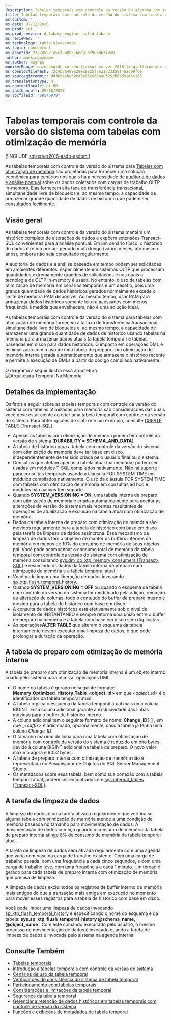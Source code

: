 ```yaml
---
description: Tabelas temporais com controle da versão do sistema com tabelas com otimização de memória
title: Tabelas temporais com controle da versão do sistema com tabelas com otimização de memória | Microsoft Docs
ms.custom: ''
ms.date: 07/12/2016
ms.prod: sql
ms.prod_service: database-engine, sql-database
ms.reviewer: ''
ms.technology: table-view-index
ms.topic: conceptual
ms.assetid: 23274522-e5cf-4095-bed8-bf986d6342e0
author: markingmyname
ms.author: maghan
monikerRange: =azuresqldb-current||>=sql-server-2016||=sqlallproducts-allversions||>=sql-server-linux-2017||=azuresqldb-mi-current
ms.openlocfilehash: 72c4b76489628e29825a7a212232a8f4aad99fde
ms.sourcegitcommit: dd36d1cbe32cd5a65c6638e8f252b0bd8145e165
ms.translationtype: HT
ms.contentlocale: pt-BR
ms.lasthandoff: 09/08/2020
ms.locfileid: "89546979"
---
```

# <a name="system-versioned-temporal-tables-with-memory-optimized-tables"></a>Tabelas temporais com controle da versão do sistema com tabelas com otimização de memória


[!INCLUDE [sqlserver2016-asdb-asdbmi](../../includes/applies-to-version/sqlserver2016-asdb-asdbmi.md)]


As tabelas temporais com controle da versão do sistema para [Tabelas com otimização de memória](../../relational-databases/in-memory-oltp/memory-optimized-tables.md) são projetadas para fornecer uma solução econômica para cenários nos quais há a necessidade de [auditoria de dados e análise pontual](https://msdn.microsoft.com/library/mt631669.aspx) sobre os dados coletados com cargas de trabalho OLTP in-memory. Elas fornecem alta taxa de transferência transacional, simultaneidade livre de bloqueios e, ao mesmo tempo, a capacidade de armazenar grande quantidade de dados de histórico que podem ser consultados facilmente.

## <a name="overview"></a>Visão geral

As tabelas temporais com controle da versão do sistema mantêm um histórico completo de alterações de dados e expõem extensões Transact-SQL convenientes para a análise pontual. Em um cenário típico, o histórico de dados é retido por um período muito longo (vários meses, até mesmo anos), embora não seja consultado regularmente.

A auditoria de dados e a análise baseada em tempo podem ser solicitadas em ambientes diferentes, especialmente em sistemas OLTP que processam quantidades extremamente grandes de solicitações e nos quais a tecnologia de OLTP in-memory é usada. No entanto, o uso de tabelas com otimização de memória em cenários temporais é um desafio, pois uma grande quantidade de dados históricos gerados normalmente excede o limite de memória RAM disponível. Ao mesmo tempo, usar RAM para armazenar dados históricos somente leitura acessados com menos frequência à medida que envelhecem, não é uma solução ideal.

As tabelas temporais com controle da versão do sistema para tabelas com otimização de memória fornecem alta taxa de transferência transacional, simultaneidade livre de bloqueios e, ao mesmo tempo, a capacidade de armazenar uma grande quantidade de dados de histórico usando tabelas na memória para armazenar dados atuais (a tabela temporal) e tabelas baseadas em disco para dados históricos. O impacto em operações DML é minimalizado com o uso de uma tabela de preparo com otimização de memória interna gerada automaticamente que armazena o histórico recente e permite a execução de DMLs a partir do código compilado nativamente.

O diagrama a seguir ilustra essa arquitetura.![Arquitetura Temporal Na Memória](../../relational-databases/tables/media/temporal-in-memory-architecture.png "Arquitetura temporal na memória")

## <a name="implementation-details"></a>Detalhes da implementação

Os fatos a seguir sobre as tabelas temporais com controle da versão do sistema com tabelas otimizadas para memória são considerações das quais você deve estar ciente ao criar uma tabela temporal com controle da versão do sistema. Para obter opções de sintaxe e um exemplo, consulte [CREATE TABLE &#40;Transact-SQL&#41;](../../t-sql/statements/create-table-transact-sql.md).

- Apenas as tabelas com otimização de memória podem ter controle da versão do sistema (**DURABILITY = SCHEMA_AND_DATA**).
- A tabela de histórico para a tabela com controle da versão do sistema com otimização de memória deve ter base em disco, independentemente de ter sido criada pelo usuário final ou o sistema.
- Consultas que afetam apenas a tabela atual (na memória) podem ser usadas em [módulos T-SQL compilados nativamente](https://msdn.microsoft.com/library/dn133184.aspx). Não há suporte para consultas temporais usando a cláusula FOR SYSTEM TIME em módulos compilados nativamente. O uso da cláusula FOR SYSTEM TIME com tabelas com otimização de memória em consultas ad hoc e módulos não nativos tem suporte.
- Quando **SYSTEM_VERSIONING = ON**, uma tabela interna de preparo com otimização de memória é criada automaticamente para aceitar as alterações de versão do sistema mais recentes resultantes de operações de atualização e exclusão na tabela atual com otimização de memória.
- Dados da tabela interna de preparo com otimização de memória são movidos regularmente para a tabela de histórico com base em disco pela tarefa de limpeza de dados assíncrona. Esse mecanismo de limpeza de dados tem o objetivo de manter os buffers internos da memória em menos de 10% do consumo de memória de seus objetos pai. Você pode acompanhar o consumo total de memória da tabela temporal com controle da versão do sistema com otimização de memória consultando [sys.dm_db_xtp_memory_consumers &#40;Transact-SQL&#41;](../../relational-databases/system-dynamic-management-views/sys-dm-db-xtp-memory-consumers-transact-sql.md) e resumindo os dados da tabela interna de preparo com otimização de memória e a tabela temporal atual.
- Você pode impor uma liberação de dados invocando [sp_xtp_flush_temporal_history](../../relational-databases/system-stored-procedures/temporal-table-sp-xtp-flush-temporal-history.md).
- Quando **SYSTEM_VERSIONING = OFF** ou quando o esquema da tabela com controle da versão do sistema for modificado pela adição, remoção ou alteração de colunas, todo o conteúdo do buffer de preparo interno é movido para a tabela de histórico com base em disco.
- A consulta de dados históricos está efetivamente sob o nível de isolamento de INSTANTÂNEO e sempre retorna uma união entre o buffer de preparo na memória e a tabela com base em disco sem duplicatas.
- As operações**ALTER TABLE** que alteram o esquema da tabela internamente devem executar uma limpeza de dados, o que pode prolongar a duração da operação.

## <a name="the-internal-memory-optimized-staging-table"></a>A tabela de preparo com otimização de memória interna

A tabela de preparo com otimização de memória interna é um objeto interno criado pelo sistema para otimizar operações DML.

- O nome da tabela é gerado no seguinte formato: **Memory_Optimized_History_Table_<object_id>** em que *<object_id>* é o identificador da tabela temporal atual.
- A tabela replica o esquema da tabela temporal atual mais uma coluna BIGINT. Essa coluna adicional garante a exclusividade das linhas movidas para o buffer de histórico interno.
- A coluna adicional tem o seguinte formato de nome: **Change_ID[_<suffix>]** , em que *_\<suffix>* é adicionado, opcionalmente, caso a tabela já tenha uma coluna *Change_ID*.
- O tamanho máximo de linha para uma tabela com otimização de memória com controle da versão do sistema é reduzido em oito bytes, devido à coluna BIGINT adicional na tabela de preparo. O novo valor máximo agora é 8052 bytes.
- A tabela de preparo interna com otimização de memória não é representada no Pesquisador de Objetos do SQL Server Management Studio.
- Os metadados sobre essa tabela, bem como sua conexão com a tabela temporal atual, podem ser encontrados em [sys.internal_tables &#40;Transact-SQL&#41;](../../relational-databases/system-catalog-views/sys-internal-tables-transact-sql.md).

## <a name="the-data-flush-task"></a>A tarefa de limpeza de dados

A limpeza de dados é uma tarefa ativada regularmente que verifica se alguma tabela com otimização de memória atende a uma condição de memória baseada no tamanho para movimentação de dados. A movimentação de dados começa quando o consumo de memória da tabela de preparo interna atinge 8% de consumo de memória da tabela temporal atual.

A tarefa de limpeza de dados será ativada regularmente com uma agenda que varia com base na carga de trabalho existente. Com uma carga de trabalho pesada, com uma frequência a cada cinco segundos, e com uma carga de trabalho leve, com uma frequência a cada 1 minuto. Um thread é gerado para cada tabela de preparo interna com otimização de memória que precisa de limpeza.

A limpeza de dados exclui todos os registros de buffer interno de memória mais antigos do que a transação mais antiga em execução no momento para mover esses registros para a tabela de histórico com base em disco.

Você pode impor uma limpeza de dados invocando [sp_xtp_flush_temporal_history](../../relational-databases/system-stored-procedures/temporal-table-sp-xtp-flush-temporal-history.md) e especificando o nome do esquema e da tabela: **sys.sp_xtp_flush_temporal_history @schema_name, @object_name** . Com este comando executado pelo usuário, o mesmo processo de movimentação de dados é invocado quando a tarefa de limpeza de dados é invocada pelo sistema na agenda interna.

## <a name="see-also"></a>Consulte Também

- [Tabelas temporais](../../relational-databases/tables/temporal-tables.md)
- [Introdução a tabelas temporais com controle da versão do sistema](../../relational-databases/tables/getting-started-with-system-versioned-temporal-tables.md)
- [Cenários de uso da tabela temporal](../../relational-databases/tables/temporal-table-usage-scenarios.md)
- [Verificações de consistência do sistema de tabela temporal](../../relational-databases/tables/temporal-table-system-consistency-checks.md)
- [Particionamento com tabelas temporais](../../relational-databases/tables/partitioning-with-temporal-tables.md)
- [Considerações e limitações da tabela temporal](../../relational-databases/tables/temporal-table-considerations-and-limitations.md)
- [Segurança da tabela temporal](../../relational-databases/tables/temporal-table-security.md)
- [Gerenciar a retenção de dados históricos em tabelas temporais com controle de versão do sistema](../../relational-databases/tables/manage-retention-of-historical-data-in-system-versioned-temporal-tables.md)
- [Funções e exibições de metadados de tabela temporal](../../relational-databases/tables/temporal-table-metadata-views-and-functions.md)
